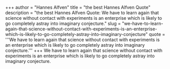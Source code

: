 +++
author = "Hannes Alfven"
title = "the best Hannes Alfven Quote"
description = "the best Hannes Alfven Quote: We have to learn again that science without contact with experiments is an enterprise which is likely to go completely astray into imaginary conjecture."
slug = "we-have-to-learn-again-that-science-without-contact-with-experiments-is-an-enterprise-which-is-likely-to-go-completely-astray-into-imaginary-conjecture"
quote = '''We have to learn again that science without contact with experiments is an enterprise which is likely to go completely astray into imaginary conjecture.'''
+++
We have to learn again that science without contact with experiments is an enterprise which is likely to go completely astray into imaginary conjecture.
